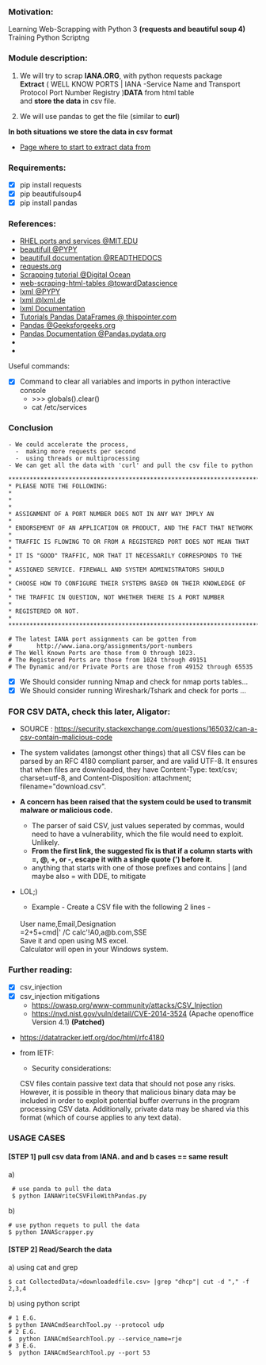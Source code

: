 ### Motivation:
 Learning Web-Scrapping with Python 3 __(requests and beautiful soup 4)__<br>
 Training Python Scriptng

### Module description:

1. We will try to scrap __IANA.ORG__, with python requests package<br>
   __Extract__ ( WELL KNOW PORTS | IANA -Service Name and Transport Protocol Port Number Registry )__DATA__ from html table<br>
   and __store the data__ in csv file.

2. We will use pandas to get the file (similar to __curl__)
     
__In both situations we store the data in csv format__  

- [Page where to start to extract data from](https://www.iana.org/assignments/service-names-port-numbers/service-names-port-numbers.xhtml?&page=1)

### Requirements:
  -[x] pip install requests
  -[x] pip beautifulsoup4 
  -[x] pip install pandas

### References:
 - [RHEL ports and services @MIT.EDU](https://web.mit.edu/rhel-doc/4/RH-DOCS/rhel-sg-en-4/ch-ports.html)
 - [beautifull @PYPY](https://pypi.org/project/beautifulsoup4/)
 - [beautifull documentation @READTHEDOCS](https://readthedocs.org/projects/beautiful-soup-4/downloads/pdf/latest/)
 - [requests.org](https://docs.python-requests.org/en/master/)
 - [Scrapping tutorial @Digital Ocean](hhttps://www.digitalocean.com/community/tutorials/how-to-work-with-web-data-using-requests-and-beautiful-soup-with-python-3)
 - [web-scraping-html-tables @towardDatascience](https://towardsdatascience.com/web-scraping-html-tables-with-python-c9baba21059)
 - [lxml @PYPY](https://pypi.org/project/lxml/#history)
 - [lxml @lxml.de](https://lxml.de/)
 - [lxml Documentation](https://lxml.de/apidoc/index.html)
 - [Tutorials Pandas DataFrames @ thispointer.com](https://thispointer.com/how-to-get-check-data-types-of-dataframe-columns-in-python-pandas/)
 - [Pandas @Geeksforgeeks.org](https://www.geeksforgeeks.org/python-pandas-series-str-find/)
 - [Pandas Documentation @Pandas.pydata.org](https://pandas.pydata.org/docs/reference/api/pandas.DataFrame.query.html)
 - []()
 - []()

 
 Useful commands:
   -[x] Command to clear all variables and imports in python interactive console
        - \>>> globals().clear()
        - cat /etc/services 
    

### Conclusion
    - We could accelerate the process, 
      -  making more requests per second
      -  using threads or multiprocessing
    - We can get all the data with 'curl' and pull the csv file to python
         
    ************************************************************************
    * PLEASE NOTE THE FOLLOWING:                                           *
    *                                                                      *
    * ASSIGNMENT OF A PORT NUMBER DOES NOT IN ANY WAY IMPLY AN             *
    * ENDORSEMENT OF AN APPLICATION OR PRODUCT, AND THE FACT THAT NETWORK  *
    * TRAFFIC IS FLOWING TO OR FROM A REGISTERED PORT DOES NOT MEAN THAT   *
    * IT IS "GOOD" TRAFFIC, NOR THAT IT NECESSARILY CORRESPONDS TO THE     *
    * ASSIGNED SERVICE. FIREWALL AND SYSTEM ADMINISTRATORS SHOULD          *
    * CHOOSE HOW TO CONFIGURE THEIR SYSTEMS BASED ON THEIR KNOWLEDGE OF    *
    * THE TRAFFIC IN QUESTION, NOT WHETHER THERE IS A PORT NUMBER          *
    * REGISTERED OR NOT.                                                   *
    ************************************************************************
    
    # The latest IANA port assignments can be gotten from
    #       http://www.iana.org/assignments/port-numbers
    # The Well Known Ports are those from 0 through 1023.
    # The Registered Ports are those from 1024 through 49151
    # The Dynamic and/or Private Ports are those from 49152 through 65535


 - [x] We Should consider running Nmap and check for nmap ports tables...
 - [x] We Should consider running Wireshark/Tshark and check for ports ... 

### FOR CSV DATA, check this later, Aligator:
- SOURCE : https://security.stackexchange.com/questions/165032/can-a-csv-contain-malicious-code 
- The system validates (amongst other things) that all CSV files can be parsed by an RFC 4180 compliant parser, and are valid UTF-8. It ensures that when files are downloaded, they have Content-Type: text/csv; charset=utf-8, and Content-Disposition: attachment; filename="download.csv".
 - __A concern has been raised that the system could be used to transmit malware or malicious code.__
    - The parser of said CSV, just values seperated by commas, would need to have a vulnerability, which the file would need to exploit. Unlikely.
    - __From the first link, the suggested fix is that if a column starts with =, @, +, or -, escape it with a single quote (') before it.__
    - anything that starts with one of those prefixes and contains | (and maybe also = with DDE, to mitigate
    
 - LOL;)
   - Example - Create a CSV file with the following 2 lines -
    <br>
    User name,Email,Designation<br>
    =2+5+cmd|' /C calc'!A0,a@b.com,SSE<br>
   Save it and open using MS excel. <br>Calculator will open in your Windows system.
   
### Further reading:
 - [x] csv_injection
 - [x] csv_injection mitigations
     - https://owasp.org/www-community/attacks/CSV_Injection
     - https://nvd.nist.gov/vuln/detail/CVE-2014-3524 (Apache openoffice Version 4.1) __(Patched)__
 
 -  https://datatracker.ietf.org/doc/html/rfc4180
   - from IETF:
     - Security considerations:

      CSV files contain passive text data that should not pose any
      risks.  However, it is possible in theory that malicious binary
      data may be included in order to exploit potential buffer overruns
      in the program processing CSV data.  Additionally, private data
      may be shared via this format (which of course applies to any text
      data).

### USAGE CASES
     
 #### [STEP 1] pull csv data from IANA. and and b cases == same result
 a)

     # use panda to pull the data
     $ python IANAWriteCSVFileWithPandas.py

 b) 

    # use python requets to pull the data 
    $ python IANAScrapper.py  

 #### [STEP 2] Read/Search the data
 a) using cat and grep  

    $ cat CollectedData/<downloadedfile.csv> |grep "dhcp"| cut -d "," -f 2,3,4
    
 b) using python script

    # 1 E.G.
    $ python IANACmdSearchTool.py --protocol udp
    # 2 E.G.
    $  python IANACmdSearchTool.py --service_name=rje
    # 3 E.G.
    $  python IANACmdSearchTool.py --port 53
    
